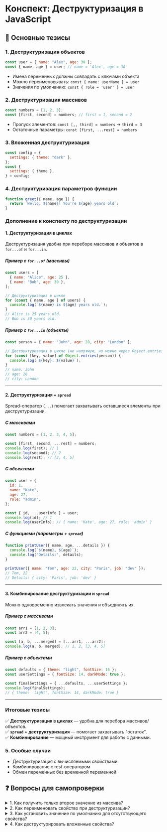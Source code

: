 # Конспект: Деструктуризация в JavaScript

## 📌 Основные тезисы

### 1. **Деструктуризация объектов**

```javascript
const user = { name: "Alex", age: 30 };
const { name, age } = user; // name = 'Alex', age = 30
```

- Имена переменных должны совпадать с ключами объекта
- Можно переименовывать: `const { name: userName } = user`
- Значения по умолчанию: `const { role = 'user' } = user`

### 2. **Деструктуризация массивов**

```javascript
const numbers = [1, 2, 3];
const [first, second] = numbers; // first = 1, second = 2
```

- Пропуск элементов: `const [,, third] = numbers` → `third = 3`
- Остаточные параметры: `const [first, ...rest] = numbers`

### 3. **Вложенная деструктуризация**

```javascript
const config = {
  settings: { theme: "dark" },
};
const {
  settings: { theme },
} = config;
```

### 4. **Деструктуризация параметров функции**

```javascript
function greet({ name, age }) {
  return `Hello, ${name}! You're ${age} years old`;
}
```

### **Дополнение к конспекту по деструктуризации**

#### **1. Деструктуризация в циклах**

Деструктуризация удобна при переборе массивов и объектов в `for...of` и `for...in`.

##### **Пример с `for...of` (массивы)**

```javascript
const users = [
  { name: "Alice", age: 25 },
  { name: "Bob", age: 30 },
];

// Деструктуризация в цикле
for (const { name, age } of users) {
  console.log(`${name} is ${age} years old.`);
}
// Alice is 25 years old.
// Bob is 30 years old.
```

##### **Пример с `for...in` (объекты)**

```javascript
const person = { name: "John", age: 28, city: "London" };

// Деструктуризация в цикле (не напрямую, но можно через Object.entries)
for (const [key, value] of Object.entries(person)) {
  console.log(`${key}: ${value}`);
}
// name: John
// age: 28
// city: London
```

---

#### **2. Деструктуризация + `spread`**

Spread-оператор (`...`) помогает захватывать оставшиеся элементы при деструктуризации.

##### **С массивами**

```javascript
const numbers = [1, 2, 3, 4, 5];

const [first, second, ...rest] = numbers;
console.log(first); // 1
console.log(second); // 2
console.log(rest); // [3, 4, 5]
```

##### **С объектами**

```javascript
const user = {
  id: 1,
  name: "Kate",
  age: 27,
  role: "admin",
};

const { id, ...userInfo } = user;
console.log(id); // 1
console.log(userInfo); // { name: 'Kate', age: 27, role: 'admin' }
```

##### **С функциями (параметры + `spread`)**

```javascript
function printUser({ name, age, ...details }) {
  console.log(`${name}, ${age}`);
  console.log("Details:", details);
}

printUser({ name: "Tom", age: 22, city: "Paris", job: "dev" });
// Tom, 22
// Details: { city: 'Paris', job: 'dev' }
```

---

#### **3. Комбинирование деструктуризации и `spread`**

Можно одновременно извлекать значения и объединять их.

##### **Пример с массивами**

```javascript
const arr1 = [1, 2, 3];
const arr2 = [4, 5];

const [a, b, ...merged] = [...arr1, ...arr2];
console.log(a, b, merged); // 1, 2, [3, 4, 5]
```

##### **Пример с объектами**

```javascript
const defaults = { theme: "light", fontSize: 16 };
const userSettings = { fontSize: 14, darkMode: true };

const finalSettings = { ...defaults, ...userSettings };
console.log(finalSettings);
// { theme: 'light', fontSize: 14, darkMode: true }
```

---

### **Итоговые тезисы**

✅ **Деструктуризация в циклах** — удобна для перебора массивов/объектов.  
✅ **`spread` + деструктуризация** — помогает захватывать "остаток".  
✅ **Комбинирование** — мощный инструмент для работы с данными.

### 5. **Особые случаи**

- Деструктуризация с вычисляемыми свойствами
- Комбинирование с rest-оператором
- Обмен переменных без временной переменной

## ❓ Вопросы для самопроверки

<details>
<summary>1. Как получить только второе значение из массива?</summary>

```javascript
const [, second] = [10, 20, 30];
// second = 20
```

</details>

<details>
<summary>2. Как переименовать свойство при деструктуризации?</summary>

```javascript
const { name: userName } = { name: "Max" };
// userName = 'Max'
```

</details>

<details>
<summary>3. Как установить значение по умолчанию для отсутствующего свойства?</summary>

```javascript
const { role = "admin" } = { name: "Kate" };
// role = 'admin'
```

</details>

<details>
<summary>4. Как деструктурировать вложенные свойства?</summary>

```javascript
const {
  address: { city },
} = { address: { city: "Moscow" } };
// city = 'Moscow'
```

</details>

```

```
